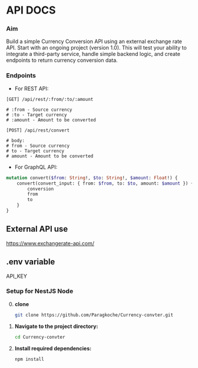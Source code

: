 # API DOCS
### Aim
Build a simple Currency Conversion API using an external exchange rate API. Start with an ongoing project (version 1.0). This will test your ability to integrate a third-party service, handle simple backend logic, and create endpoints to return currency conversion data.

### Endpoints

* For REST API:
```https
[GET] /api/rest/:from/:to/:amount

# :from - Source currency
# :to - Target currency
# :amount - Amount to be converted
```
```https
[POST] /api/rest/convert

# body:
# from - Source currency
# to - Target currency
# amount - Amount to be converted
```

* For GraphQL API:
```graphql
mutation convert($from: String!, $to: String!, $amount: Float!) {
    convert(convert_input: { from: $from, to: $to, amount: $amount }) {
        conversion
        from
        to
    }
}
```

## External API use 
https://www.exchangerate-api.com/

## .env variable

API_KEY

### Setup for NestJS Node

0. **clone**
    ```bash
    git clone https://github.com/Paragkoche/Currency-convter.git
    ```

1. **Navigate to the project directory:**
    ```bash
    cd Currency-convter
    ```

2. **Install required dependencies:**
    ```bash
    npm install 
    ```

